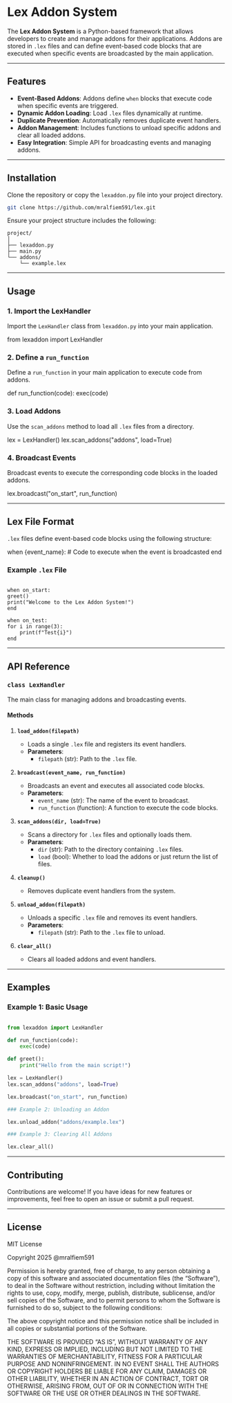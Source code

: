 # Lex Addon System

The **Lex Addon System** is a Python-based framework that allows developers to create and manage addons for their applications. Addons are stored in `.lex` files and can define event-based code blocks that are executed when specific events are broadcasted by the main application.

---

## Features

- **Event-Based Addons**: Addons define `when` blocks that execute code when specific events are triggered.
- **Dynamic Addon Loading**: Load `.lex` files dynamically at runtime.
- **Duplicate Prevention**: Automatically removes duplicate event handlers.
- **Addon Management**: Includes functions to unload specific addons and clear all loaded addons.
- **Easy Integration**: Simple API for broadcasting events and managing addons.

---

## Installation

Clone the repository or copy the `lexaddon.py` file into your project directory.

```bash
git clone https://github.com/mralfiem591/lex.git
```

Ensure your project structure includes the following:

```plaintext
project/
│
├── lexaddon.py
├── main.py
└── addons/
    └── example.lex
```

---

## Usage

### 1. Import the LexHandler

Import the `LexHandler` class from `lexaddon.py` into your main application.

from lexaddon import LexHandler

### 2. Define a `run_function`

Define a `run_function` in your main application to execute code from addons.

def run_function(code):
    exec(code)

### 3. Load Addons

Use the `scan_addons` method to load all `.lex` files from a directory.

lex = LexHandler()
lex.scan_addons("addons", load=True)

### 4. Broadcast Events

Broadcast events to execute the corresponding code blocks in the loaded addons.

lex.broadcast("on_start", run_function)

---

## Lex File Format

`.lex` files define event-based code blocks using the following structure:

when {event_name}:
    # Code to execute when the event is broadcasted
end

### Example `.lex` File

```code

when on_start:
greet()
print("Welcome to the Lex Addon System!")
end

when on_test:
for i in range(3):
    print(f"Test{i}")
end

```

---

## API Reference

### `class LexHandler`

The main class for managing addons and broadcasting events.

#### Methods

1. **`load_addon(filepath)`**
   - Loads a single `.lex` file and registers its event handlers.
   - **Parameters**:
     - `filepath` (str): Path to the `.lex` file.

2. **`broadcast(event_name, run_function)`**
   - Broadcasts an event and executes all associated code blocks.
   - **Parameters**:
     - `event_name` (str): The name of the event to broadcast.
     - `run_function` (function): A function to execute the code blocks.

3. **`scan_addons(dir, load=True)`**
   - Scans a directory for `.lex` files and optionally loads them.
   - **Parameters**:
     - `dir` (str): Path to the directory containing `.lex` files.
     - `load` (bool): Whether to load the addons or just return the list of files.

4. **`cleanup()`**
   - Removes duplicate event handlers from the system.

5. **`unload_addon(filepath)`**
   - Unloads a specific `.lex` file and removes its event handlers.
   - **Parameters**:
     - `filepath` (str): Path to the `.lex` file to unload.

6. **`clear_all()`**
   - Clears all loaded addons and event handlers.

---

## Examples

### Example 1: Basic Usage

```python

from lexaddon import LexHandler

def run_function(code):
    exec(code)

def greet():
    print("Hello from the main script!")

lex = LexHandler()
lex.scan_addons("addons", load=True)

lex.broadcast("on_start", run_function)

### Example 2: Unloading an Addon

lex.unload_addon("addons/example.lex")

### Example 3: Clearing All Addons

lex.clear_all()

```

---

## Contributing

Contributions are welcome! If you have ideas for new features or improvements, feel free to open an issue or submit a pull request.

---

## License

MIT License

Copyright 2025 @mralfiem591

Permission is hereby granted, free of charge, to any person obtaining a copy of this software and associated documentation files (the “Software”), to deal in the Software without restriction, including without limitation the rights to use, copy, modify, merge, publish, distribute, sublicense, and/or sell copies of the Software, and to permit persons to whom the Software is furnished to do so, subject to the following conditions:

The above copyright notice and this permission notice shall be included in all copies or substantial portions of the Software.

THE SOFTWARE IS PROVIDED “AS IS”, WITHOUT WARRANTY OF ANY KIND, EXPRESS OR IMPLIED, INCLUDING BUT NOT LIMITED TO THE WARRANTIES OF MERCHANTABILITY, FITNESS FOR A PARTICULAR PURPOSE AND NONINFRINGEMENT. IN NO EVENT SHALL THE AUTHORS OR COPYRIGHT HOLDERS BE LIABLE FOR ANY CLAIM, DAMAGES OR OTHER LIABILITY, WHETHER IN AN ACTION OF CONTRACT, TORT OR OTHERWISE, ARISING FROM, OUT OF OR IN CONNECTION WITH THE SOFTWARE OR THE USE OR OTHER DEALINGS IN THE SOFTWARE.

